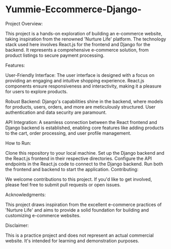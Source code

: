 # Yummie-Eccommerce-Django-
Project Overview:

This project is a hands-on exploration of building an e-commerce website, taking inspiration from the renowned 'Nurture Life' platform. The technology stack used here involves React.js for the frontend and Django for the backend. It represents a comprehensive e-commerce solution, from product listings to secure payment processing.

Features:

User-Friendly Interface: The user interface is designed with a focus on providing an engaging and intuitive shopping experience. React.js components ensure responsiveness and interactivity, making it a pleasure for users to explore products.

Robust Backend: Django's capabilities shine in the backend, where models for products, users, orders, and more are meticulously structured. User authentication and data security are paramount.

API Integration: A seamless connection between the React frontend and Django backend is established, enabling core features like adding products to the cart, order processing, and user profile management.


How to Run:

Clone this repository to your local machine.
Set up the Django backend and the React.js frontend in their respective directories.
Configure the API endpoints in the React.js code to connect to the Django backend.
Run both the frontend and backend to start the application.
Contributing:

We welcome contributions to this project. If you'd like to get involved, please feel free to submit pull requests or open issues.

Acknowledgments:

This project draws inspiration from the excellent e-commerce practices of 'Nurture Life' and aims to provide a solid foundation for building and customizing e-commerce websites.

Disclaimer:

This is a practice project and does not represent an actual commercial website. It's intended for learning and demonstration purposes.
